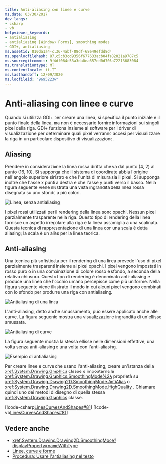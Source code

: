 ```yaml
---
title: Anti-aliasing con linee e curve
ms.date: 03/30/2017
dev_langs:
- csharp
- vb
helpviewer_keywords:
- antialiasing
- antialiasing [Windows Forms], smoothing modes
- GDI+, antialiasing
ms.assetid: 810da1a4-c136-4abf-88df-68e49efdd8d4
ms.openlocfilehash: 871c5cb3cd9356f677633acb04fe82021a9787c5
ms.sourcegitcommit: 9f6df084c53a3da0ea657ed0d708a72213683084
ms.translationtype: MT
ms.contentlocale: it-IT
ms.lasthandoff: 12/09/2020
ms.locfileid: "96952236"
---
```

# <a name="antialiasing-with-lines-and-curves"></a>Anti-aliasing con linee e curve
Quando si utilizza GDI+ per creare una linea, si specifica il punto iniziale e il punto finale della linea, ma non è necessario fornire informazioni sui singoli pixel della riga. GDI+ funziona insieme al software per i driver di visualizzazione per determinare quali pixel verranno accesi per visualizzare la riga in un particolare dispositivo di visualizzazione.  
  
## <a name="aliasing"></a>Aliasing  
 Prendere in considerazione la linea rossa diritta che va dal punto (4, 2) al punto (16, 10). Si supponga che il sistema di coordinate abbia l'origine nell'angolo superiore sinistro e che l'unità di misura sia il pixel. Si supponga inoltre che l'asse x punti a destra e che l'asse y punti verso il basso. Nella figura seguente viene illustrata una vista ingrandita della linea rossa disegnata su uno sfondo a più colori.  
  
 ![Linea, senza antialiasing](./media/aboutgdip02-art33.gif "AboutGdip02_Art33")  
  
 I pixel rossi utilizzati per il rendering della linea sono opachi. Nessun pixel parzialmente trasparente nella riga. Questo tipo di rendering della linea fornisce un aspetto irregolare alla riga e la linea assomiglia a una scalinata. Questa tecnica di rappresentazione di una linea con una scala è detta aliasing; la scala è un alias per la linea teorica.  
  
## <a name="antialiasing"></a>Anti-aliasing  
 Una tecnica più sofisticata per il rendering di una linea prevede l'uso di pixel parzialmente trasparenti insieme ai pixel opachi. I pixel vengono impostati in rosso puro o in una combinazione di colore rosso e sfondo, a seconda della relativa chiusura. Questo tipo di rendering è denominato anti-aliasing e produce una linea che l'occhio umano percepisce come più uniforme. Nella figura seguente viene illustrato il modo in cui alcuni pixel vengono combinati con lo sfondo per produrre una riga con antialiasing.  
  
 ![Antialiasing di una linea](./media/aboutgdip02-art34.gif "AboutGdip02_Art34")  
  
 L'anti-aliasing, detto anche smussamento, può essere applicato anche alle curve. La figura seguente mostra una visualizzazione ingrandita di un'ellisse smussata.  
  
 ![Antialiasing di curve](./media/aboutgdip02-art35.gif "AboutGdip02_Art35")  
  
 La figura seguente mostra la stessa ellisse nelle dimensioni effettive, una volta senza anti-aliasing e una volta con l'anti-aliasing.  
  
 ![Esempio di antialiasing](./media/aboutgdip02-art36.gif "AboutGdip02_Art36")  
  
 Per creare linee e curve che usano l'anti-aliasing, creare un'istanza della <xref:System.Drawing.Graphics> classe e impostarne la <xref:System.Drawing.Graphics.SmoothingMode%2A> proprietà su <xref:System.Drawing.Drawing2D.SmoothingMode.AntiAlias> o <xref:System.Drawing.Drawing2D.SmoothingMode.HighQuality> . Chiamare quindi uno dei metodi di disegno di quella stessa <xref:System.Drawing.Graphics> classe.  
  
 [!code-csharp[LinesCurvesAndShapes#81](~/samples/snippets/csharp/VS_Snippets_Winforms/LinesCurvesAndShapes/CS/Class1.cs#81)]
 [!code-vb[LinesCurvesAndShapes#81](~/samples/snippets/visualbasic/VS_Snippets_Winforms/LinesCurvesAndShapes/VB/Class1.vb#81)]  
  
## <a name="see-also"></a>Vedere anche

- <xref:System.Drawing.Drawing2D.SmoothingMode?displayProperty=nameWithType>
- [Linee, curve e forme](lines-curves-and-shapes.md)
- [Procedura: Usare l'antialiasing nel testo](how-to-use-antialiasing-with-text.md)
